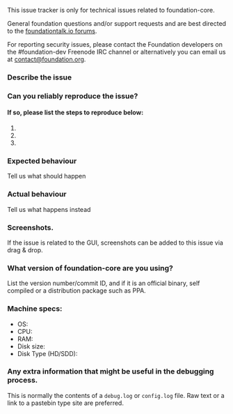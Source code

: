 <!--- Remove sections that do not apply -->

This issue tracker is only for technical issues related to foundation-core.

General foundation questions and/or support requests and are best directed to the [foundationtalk.io forums](https://foundationtalk.io/).

For reporting security issues, please contact the Foundation developers on the #foundation-dev Freenode IRC channel or alternatively you can email us at contact@foundation.org.

### Describe the issue

### Can you reliably reproduce the issue?
#### If so, please list the steps to reproduce below:
1.
2.
3.

### Expected behaviour
Tell us what should happen

### Actual behaviour
Tell us what happens instead

### Screenshots.
If the issue is related to the GUI, screenshots can be added to this issue via drag & drop.

### What version of foundation-core are you using?
List the version number/commit ID, and if it is an official binary, self compiled or a distribution package such as PPA.

### Machine specs:
- OS:
- CPU:
- RAM:
- Disk size:
- Disk Type (HD/SDD):

### Any extra information that might be useful in the debugging process.
This is normally the contents of a `debug.log` or `config.log` file. Raw text or a link to a pastebin type site are preferred.
